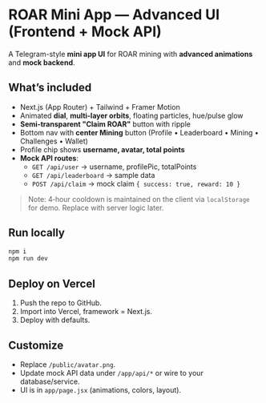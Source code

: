 # ROAR Mini App — Advanced UI (Frontend + Mock API)

A Telegram-style **mini app UI** for ROAR mining with **advanced animations** and **mock backend**.

## What’s included
- Next.js (App Router) + Tailwind + Framer Motion
- Animated **dial**, **multi-layer orbits**, floating particles, hue/pulse glow
- **Semi‑transparent "Claim ROAR"** button with ripple
- Bottom nav with **center Mining** button (Profile • Leaderboard • Mining • Challenges • Wallet)
- Profile chip shows **username, avatar, total points**
- **Mock API routes**:
  - `GET /api/user` → username, profilePic, totalPoints
  - `GET /api/leaderboard` → sample data
  - `POST /api/claim` → mock claim `{ success: true, reward: 10 }`

> Note: 4‑hour cooldown is maintained on the client via `localStorage` for demo. Replace with server logic later.

## Run locally
```bash
npm i
npm run dev
```

## Deploy on Vercel
1. Push the repo to GitHub.
2. Import into Vercel, framework = Next.js.
3. Deploy with defaults.

## Customize
- Replace `/public/avatar.png`.
- Update mock API data under `/app/api/*` or wire to your database/service.
- UI is in `app/page.jsx` (animations, colors, layout).
